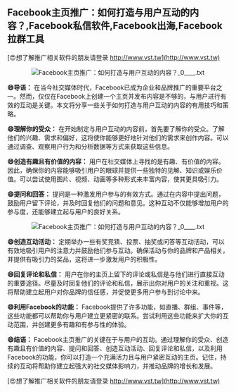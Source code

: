 ## **Facebook主页推广：如何打造与用户互动的内容？,Facebook私信软件,Facebook出海,Facebook拉群工具**

[😍想了解推广相关软件的朋友请登录 http://www.vst.tw](http://www.vst.tw)

 <center><img src="https://vst.tw/MP4/tuiguang/png/4.png" alt="Facebook主页推广：如何打造与用户互动的内容？_0____.txt"></center>

**😄导语：**
在当今社交媒体时代，Facebook已成为企业和品牌推广的重要平台之一。然而，仅仅在Facebook上创建一个主页并发布内容是不够的，与用户进行有效的互动是关键。本文将分享一些关于如何打造与用户互动的内容的有用技巧和策略。

**😄理解你的受众：**
在开始制定与用户互动的内容前，首先要了解你的受众。了解他们的兴趣、需求和偏好，这将使你能够更好地针对他们的需求来创作内容。可以通过调查、观察用户行为和分析数据等方式来获取这些信息。

**😄创造有趣且有价值的内容：**
用户在社交媒体上寻找的是有趣、有价值的内容。因此，确保你的内容能够吸引用户的眼球并提供一些独特的见解、知识或娱乐价值。可以尝试使用图片、视频、动画等多种形式来丰富内容，使其更具吸引力。

**😄提问和回答：**
提问是一种激发用户参与的有效方式。通过在内容中提出问题，鼓励用户留下评论，并及时回复他们的问题和意见。这种互动不仅能够增加用户的参与度，还能够建立起与用户的良好关系。

 <center><img src="https://vst.tw/MP4/tuiguang/png/7.png" alt="Facebook主页推广：如何打造与用户互动的内容？_0____.txt"></center>

**😄创造互动活动：**
定期举办一些有奖竞猜、投票、抽奖或问答等互动活动，可以有效地吸引用户的注意力并鼓励他们参与互动。确保活动与你的品牌和产品相关，并提供有吸引力的奖品，这将进一步激发用户的积极性。

**😄回复评论和私信：**
用户在你的主页上留下的评论或私信是与他们进行直接互动的重要途径。尽量及时回复他们的评论和私信，展示出你对用户的关注和重视。这将帮助建立起用户对你品牌的信任感，并促使更多用户参与到讨论中来。

**😄利用Facebook的功能：**
Facebook提供了许多功能，如直播、群组、事件等，这些功能都可以帮助你与用户建立更紧密的联系。尝试利用这些功能来扩大你的互动范围，并创建更多有趣和有参与性的体验。

**😄结语：**
Facebook主页推广的关键在于与用户的互动。通过理解你的受众、创造有趣且有价值的内容、提问和回答、创造互动活动、回复评论和私信，以及利用Facebook的功能，你可以打造一个充满活力且与用户紧密互动的主页。记住，持续的互动将帮助你建立起强大的社交媒体影响力，并推动品牌的增长和发展。

[😍想了解推广相关软件的朋友请登录 http://www.vst.tw](http://www.vst.tw)



